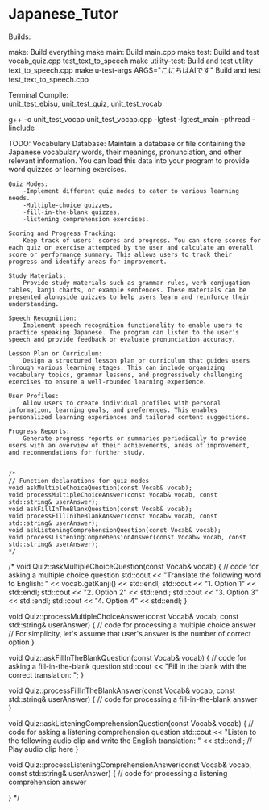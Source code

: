 # Japanese_Tutor

Builds:

make:                                   Build everything
make main:                              Build main.cpp
make test:                              Build and test vocab_quiz.cpp test_text_to_speech
make utility-test:                      Build and test utility text_to_speech.cpp
make u-test-args ARGS="こにちはAIです"   Build and test test_text_to_speech.cpp

 Terminal Compile:   
 unit_test_ebisu, unit_test_quiz, unit_test_vocab

 g++ -o unit_test_vocap unit_test_vocap.cpp -lgtest -lgtest_main -pthread -Iinclude

TODO: 
    Vocabulary Database: Maintain a database or file containing the Japanese vocabulary words, their meanings, pronunciation, and other relevant information. You can load this data into your program to provide word quizzes or learning exercises.

    Quiz Modes: 
        -Implement different quiz modes to cater to various learning needs. 
        -Multiple-choice quizzes, 
        -fill-in-the-blank quizzes,
        -listening comprehension exercises.

    Scoring and Progress Tracking: 
        Keep track of users' scores and progress. You can store scores for each quiz or exercise attempted by the user and calculate an overall score or performance summary. This allows users to track their progress and identify areas for improvement.

    Study Materials: 
        Provide study materials such as grammar rules, verb conjugation tables, kanji charts, or example sentences. These materials can be presented alongside quizzes to help users learn and reinforce their understanding.

    Speech Recognition: 
        Implement speech recognition functionality to enable users to practice speaking Japanese. The program can listen to the user's speech and provide feedback or evaluate pronunciation accuracy.

    Lesson Plan or Curriculum: 
        Design a structured lesson plan or curriculum that guides users through various learning stages. This can include organizing vocabulary topics, grammar lessons, and progressively challenging exercises to ensure a well-rounded learning experience.

    User Profiles: 
        Allow users to create individual profiles with personal information, learning goals, and preferences. This enables personalized learning experiences and tailored content suggestions.

    Progress Reports: 
        Generate progress reports or summaries periodically to provide users with an overview of their achievements, areas of improvement, and recommendations for further study.


    /*
    // Function declarations for quiz modes
    void askMultipleChoiceQuestion(const Vocab& vocab);
    void processMultipleChoiceAnswer(const Vocab& vocab, const std::string& userAnswer);
    void askFillInTheBlankQuestion(const Vocab& vocab);
    void processFillInTheBlankAnswer(const Vocab& vocab, const std::string& userAnswer);
    void askListeningComprehensionQuestion(const Vocab& vocab);
    void processListeningComprehensionAnswer(const Vocab& vocab, const std::string& userAnswer);
    */

/*
void Quiz::askMultipleChoiceQuestion(const Vocab& vocab) {
    // code for asking a multiple choice question
    std::cout << "Translate the following word to English: "
              << vocab.getKanji() << std::endl;
    std::cout << "1. Option 1" << std::endl;
    std::cout << "2. Option 2" << std::endl;
    std::cout << "3. Option 3" << std::endl;
    std::cout << "4. Option 4" << std::endl;
}

void Quiz::processMultipleChoiceAnswer(const Vocab& vocab, const std::string& userAnswer) {
    // code for processing a multiple choice answer
    // For simplicity, let's assume that user's answer is the number of correct option
}

void Quiz::askFillInTheBlankQuestion(const Vocab& vocab) {
    // code for asking a fill-in-the-blank question
    std::cout << "Fill in the blank with the correct translation: ";
}

void Quiz::processFillInTheBlankAnswer(const Vocab& vocab, const std::string& userAnswer) {
    // code for processing a fill-in-the-blank answer
}

void Quiz::askListeningComprehensionQuestion(const Vocab& vocab) {
    // code for asking a listening comprehension question
    std::cout << "Listen to the following audio clip and write the English translation: "
              << std::endl;
    // Play audio clip here
}

void Quiz::processListeningComprehensionAnswer(const Vocab& vocab, const std::string& userAnswer) {
    // code for processing a listening comprehension answer

}
*/
